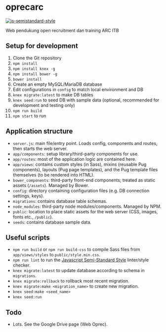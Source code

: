 # oprecarc

[![js-semistandard-style](https://img.shields.io/badge/code%20style-semistandard-brightgreen.svg?style=flat-square)](https://github.com/Flet/semistandard)

Web pendukung open recruitment dan training ARC ITB

## Setup for development

1. Clone the Git repository
2. `npm install`
3. `npm install knex -g`
4. `npm install bower -g`
5. `bower install`
6. Create an empty MySQL/MariaDB database
7. Edit configurations in `config` to match local environment and DB
8. `knex migrate:latest` to make DB tables
9. `knex seed:run` to seed DB with sample data (optional, recommended for development and testing only)
10. `npm run build`
11. `npm start` to run

## Application structure

- `server.js`: main file/entry point. Loads config, components and routes, then starts the web server.
- `app/components`: setup library/third-party components for use.
- `app/routes`: most of the application logic are contained here.
- `app/views`: contains custom styles (in Sass), mixins (reusable Pug components), layouts (Pug page templates), and the Pug template files themselves (to be rendered into HTML).
- `bower_components`: third-party front-end components; treated as static assets (`/assets`). Managed by Bower.
- `config`: directory containing configuration files (e.g. DB connection settings, keys).
- `migrations`: contains database table schemas.
- `node_modules`: third-party node modules/components. Managed by NPM.
- `public`: location to place static assets for the web server (CSS, images, fonts etc., `/public`).
- `seeds`: contains database sample data.

## Useful scripts

- `npm run build` or `npm run build-css` to compile Sass files from `app/views/styles` to `public/style.min.css`.
- `npm run lint` to run the [Javascript Semi-Standard Style](https://github.com/Flet/semistandard) linter/style checker.
- `knex migrate:latest` to update database according to schema in `migrations`.
- `knex migrate:rollback` to rollback most recent migration.
- `knex migrate:make <migration_name>` to create new migration.
- `knex seed:make <seed_name>`
- `knex seed:run`

## Todo

- Lots. See the Google Drive page (Web Oprec).
